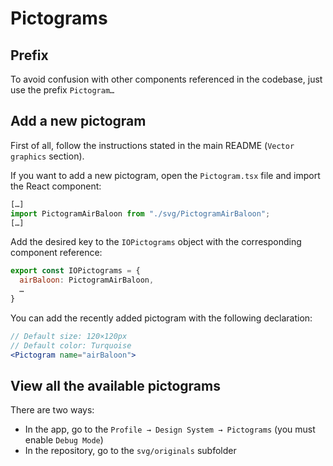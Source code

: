 # Pictograms

## Prefix
To avoid confusion with other components referenced in the codebase, just use the prefix `Pictogram…`

## Add a new pictogram
First of all, follow the instructions stated in the main README (`Vector graphics` section).

If you want to add a new pictogram, open the `Pictogram.tsx` file and import the React component:
```jsx
[…]
import PictogramAirBaloon from "./svg/PictogramAirBaloon";
[…]
```
Add the desired key to the `IOPictograms` object with the corresponding component reference:
```jsx
export const IOPictograms = {
  airBaloon: PictogramAirBaloon,
  …
}
```
You can add the recently added pictogram with the following declaration:
```jsx
// Default size: 120×120px
// Default color: Turquoise
<Pictogram name="airBaloon">
```

## View all the available pictograms
There are two ways:
- In the app, go to the `Profile → Design System → Pictograms` (you must enable `Debug Mode`)
- In the repository, go to the `svg/originals` subfolder
